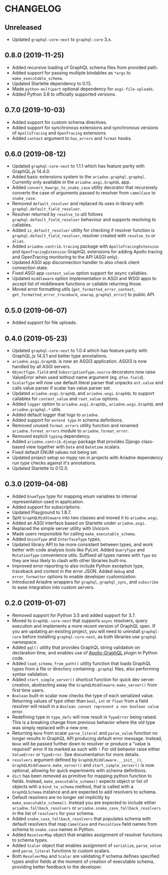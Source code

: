# CHANGELOG

## Unreleased

- Updated `graphql-core-next` to `graphql-core` 3.x.


## 0.8.0 (2019-11-25)

- Added recursive loading of GraphQL schema files from provided path.
- Added support for passing multiple bindables as `*args` to `make_executable_schema`.
- Updated Starlette dependency to 0.13.
- Made `python-multipart` optional dependency for `asgi-file-uploads`.
- Added Python 3.8 to officially supported versions.


## 0.7.0 (2019-10-03)

- Added support for custom schema directives.
- Added support for synchronous extensions and synchronous versions of `ApolloTracing` and `OpenTracing` extensions.
- Added `context` argument to `has_errors` and `format` hooks.


## 0.6.0 (2019-08-12)

- Updated `graphql-core-next` to 1.1.1 which has feature parity with GraphQL.js 14.4.0.
- Added basic extensions system to the `ariadne.graphql.graphql`. Currently only available in the `ariadne.asgi.GraphQL` app.
- Added `convert_kwargs_to_snake_case` utility decorator that recursively converts the case of arguments passed to resolver from `camelCase` to `snake_case`.
- Removed `default_resolver` and replaced its uses in library with `graphql.default_field_resolver`.
- Resolver returned by `resolve_to` util follows `graphql.default_field_resolver` behaviour and supports resolving to callables.
- Added `is_default_resolver` utility for checking if resolver function is `graphql.default_field_resolver`, resolver created with `resolve_to` or `alias`.
- Added `ariadne.contrib.tracing` package with `ApolloTracingExtension` and `OpenTracingExtension` GraphQL extensions for adding Apollo tracing and OpenTracing monitoring to the API (ASGI only).
- Updated ASGI app disconnection handler to also check client connection state.
- Fixed ASGI app `context_value` option support for async callables.
- Updated `middleware` option implementation in ASGI and WSGI apps to accept list of middleware functions or callable returning those.
- Moved error formatting utils (`get_formatted_error_context`, `get_formatted_error_traceback`, `unwrap_graphql_error`) to public API.


## 0.5.0 (2019-06-07)

- Added support for file uploads.


## 0.4.0 (2019-05-23)

- Updated `graphql-core-next` to 1.0.4 which has feature parity with GraphQL.js 14.3.1 and better type annotations.
- `ariadne.asgi.GraphQL` is now an ASGI3 application. ASGI3 is now handled by all ASGI servers.
- `ObjectType.field` and `SubscriptionType.source` decorators now raise ValueError when used without name argument (eg. `@foo.field`).
- `ScalarType` will now use default literal parser that unpacks `ast.value` and calls value parser if scalar has value parser set.
- Updated ``ariadne.asgi.GraphQL`` and ``ariadne.wsgi.GraphQL`` to support callables for ``context_value`` and ``root_value`` options.
- Added ``logger`` option to ``ariadne.asgi.GraphQL``, ``ariadne.wsgi.GraphQL`` and ``ariadne.graphql.*`` utils.
- Added default logger that logs to ``ariadne``.
- Added support for `extend type` in schema definitions.
- Removed unused `format_errors` utility function and renamed `ariadne.format_errors` module to `ariadne.format_error`.
- Removed explicit `typing` dependency.
- Added `ariadne.contrib.django` package that provides Django class-based view together with `Date` and `Datetime` scalars.
- Fixed default ENUM values not being set.
- Updated project setup so mypy ran in projects with Ariadne dependency run type checks against it's annotations.
- Updated Starlette to 0.12.0.


## 0.3.0 (2019-04-08)

- Added `EnumType` type for mapping enum variables to internal representation used in application.
- Added support for subscriptions.
- Updated Playground to 1.8.7.
- Split `GraphQLMiddleware` into two classes and moved it to `ariadne.wsgi`.
- Added an ASGI interface based on Starlette under `ariadne.asgi`.
- Replaced the simple server utility with Uvicorn.
- Made users responsible for calling `make_executable_schema`.
- Added `UnionType` and `InterfaceType` types.
- Updated library API to be more consistent between types, and work better with code analysis tools like PyLint. Added `QueryType` and `MutationType` convenience utils. Suffixed all types names with `Type` so they are less likely to clash with other libraries built-ins.
- Improved error reporting to also include Python exception type, traceback and context in the error JSON. Added `debug` and `error_formatter` options to enable developer customization.
- Introduced Ariadne wrappers for `graphql`, `graphql_sync`, and `subscribe` to ease integration into custom servers.


## 0.2.0 (2019-01-07)

- Removed support for Python 3.5 and added support for 3.7.
- Moved to `GraphQL-core-next` that supports `async` resolvers, query execution and implements a more recent version of GraphQL spec. If you are updating an existing project, you will need to uninstall `graphql-core` before installing `graphql-core-next`, as both libraries use `graphql` namespace.
- Added `gql()` utility that provides GraphQL string validation on declaration time, and enables use of [Apollo-GraphQL](https://marketplace.visualstudio.com/items?itemName=apollographql.vscode-apollo) plugin in Python code.
- Added `load_schema_from_path()` utility function that loads GraphQL types from a file or directory containing `.graphql` files, also performing syntax validation.
- Added `start_simple_server()` shortcut function for quick dev server creation, abstracting away the `GraphQLMiddleware.make_server()` from first time users.
- `Boolean` built-in scalar now checks the type of each serialized value. Returning values of type other than `bool`, `int` or `float` from a field resolver will result in a `Boolean cannot represent a non boolean value` error.
- Redefining type in `type_defs` will now result in `TypeError` being raised. This is a breaking change from previous behavior where the old type was simply replaced with a new one.
- Returning `None` from scalar `parse_literal` and `parse_value` function no longer results in GraphQL API producing default error message. Instead, `None` will be passed further down to resolver or produce a "value is required" error if its marked as such with `!` For old behavior raise either `ValueError` or `TypeError`. See documentation for more details.
- `resolvers` argument defined by `GraphQLMiddleware.__init__()`, `GraphQLMiddleware.make_server()` and `start_simple_server()` is now optional, allowing for quick experiments with schema definitions.
- `dict` has been removed as primitive for mapping python function to fields. Instead, `make_executable_schema()` expects object or list of objects with a `bind_to_schema` method, that is called with a `GraphQLSchema` instance and are expected to add resolvers to schema.
- Default resolvers are no longer set implicitly by `make_executable_schema()`. Instead you are expected to include either `ariadne.fallback_resolvers` or `ariadne.snake_case_fallback_resolvers` in the list of `resolvers` for your schema.
- Added `snake_case_fallback_resolvers` that populates schema with default resolvers that map `CamelCase` and `PascalCase` field names from schema to `snake_case` names in Python.
- Added `ResolverMap` object that enables assignment of resolver functions to schema types.
- Added `Scalar` object that enables assignment of `serialize`, `parse_value` and `parse_literal` functions to custom scalars.
- Both `ResolverMap` and `Scalar` are validating if schema defines specified types and/or fields at the moment of creation of executable schema, providing better feedback to the developer.

